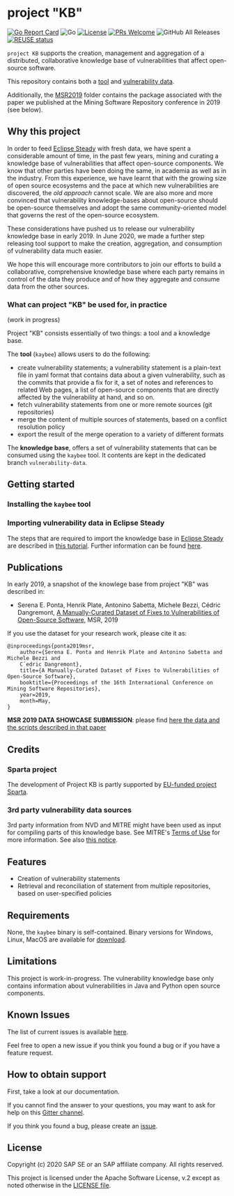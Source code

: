 # project "KB"

[![Go Report Card](https://goreportcard.com/badge/github.com/sap/project-kb)](https://goreportcard.com/report/github.com/sap/project-kb)
![Go](https://github.com/sap/project-kb/workflows/Go/badge.svg)
[![License](https://img.shields.io/badge/license-Apache%202.0-blue.svg)](https://github.com/SAP/project-kb/blob/master/LICENSE.txt)
[![PRs Welcome](https://img.shields.io/badge/PRs-welcome-brightgreen.svg)](contributing)
![GitHub All Releases](https://img.shields.io/github/downloads/SAP/PROJECT-KB/total)
[![REUSE status](https://api.reuse.software/badge/github.com/sap/project-kb)](https://api.reuse.software/info/github.com/sap/project-kb)

`project KB` supports the creation, management and aggregation of a
distributed, collaborative knowledge base of vulnerabilities that affect
open-source software.

This repository contains both a [tool](kaybee) and [vulnerability data](https://github.com/SAP/project-kb/tree/master/vulnerability-data).

Additionally, the [MSR2019](https://github.com/SAP/project-kb/tree/master/MSR2019) folder contains the package associated with
the paper we published at the Mining Software Repository conference in 2019 (see
below).

## Why this project

In order to feed [Eclipse Steady](https://github.com/eclipse/steady/) with fresh
data, we have spent a considerable amount of time, in the past few years, mining
and curating a knowledge base of vulnerabilities that affect open-source
components. We know that other parties have been doing the same, in academia as
well as in the industry. From this experience, we have learnt that with the
growing size of open source ecosystems and the pace at which new vulnerabilities
are discovered, the _old approach_ cannot scale. We are also more and more
convinced that vulnerability knowledge-bases about open-source should be
open-source themselves and adopt the same community-oriented model that governs
the rest of the open-source ecosystem.

These considerations have pushed us to release our vulnerability knowledge base
in early 2019. In June 2020, we made a further step releasing tool support to
make the creation, aggregation, and consumption of vulnerability data much
easier.

We hope this will encourage more contributors to join our efforts to build a
collaborative, comprehensive knowledge base where each party remains in control
of the data they produce and of how they aggregate and consume data from the
other sources.

### What can project "KB" be used for, in practice

(work in progress)

Project "KB" consists essentially of two things: a tool and a knowledge base.

The **tool** (`kaybee`) allows users to do the following:

- create vulnerability statements; a vulnerability statement is a plain-text file in yaml format
  that contains data about a given vulnerability, such as the commits that provide a fix for it,
  a set of notes and references to related Web pages, a list of open-source components that
  are directly affected by the vulnerability at hand, and so on.
- fetch vulnerability statements from one or more remote sources (git repositories)
- merge the content of multiple sources of statements, based on a conflict resolution policy
- export the result of the merge operation to a variety of different formats

The **knowledge base**, offers a set of vulnerability statements that can be consumed using the `kaybee` tool.
It contents are kept in the dedicated branch `vulnerability-data`.

## Getting started

### Installing the `kaybee` tool

### Importing vulnerability data in Eclipse Steady

The steps that are required to import the knowledge base in [Eclipse
Steady](https://github.com/eclipse/steady/) are described in [this
tutorial](https://eclipse.github.io/steady/vuln_db/tutorials/vuln_db_tutorial/).
Further information can be found
[here](https://eclipse.github.io/steady/vuln_db/).

## Publications

In early 2019, a snapshot of the knowlege base from project "KB" was described in:

  - Serena E. Ponta, Henrik Plate, Antonino Sabetta, Michele Bezzi, Cédric
    Dangremont, [A Manually-Curated Dataset of Fixes to Vulnerabilities of
    Open-Source Software](http://arxiv.org/abs/1902.02595), MSR, 2019

If you use the dataset for your research work, please cite it as:

```
@inproceedings{ponta2019msr,
    author={Serena E. Ponta and Henrik Plate and Antonino Sabetta and Michele Bezzi and
    C´edric Dangremont},
    title={A Manually-Curated Dataset of Fixes to Vulnerabilities of Open-Source Software},
    booktitle={Proceedings of the 16th International Conference on Mining Software Repositories},
    year=2019,
    month=May,
}
```

**MSR 2019 DATA SHOWCASE SUBMISSION**: please find [here the data and the
scripts described in that paper](MSR2019)

## Credits

### Sparta project

The development of Project KB is partly supported by [EU-funded project Sparta](https://www.sparta.eu/).

### 3rd party vulnerability data sources

3rd party information from NVD and MITRE might have been used as input
for compiling parts of this knowledge base. See MITRE's [Terms of
Use](http://cve.mitre.org/about/termsofuse.html) for more information.
See also [this notice](https://github.com/SAP/project-kb/tree/master/NOTICE.txt).


## Features

- Creation of vulnerability statements
- Retrieval and reconciliation of statement from multiple repositories, based on
  user-specified policies

## Requirements

None, the `kaybee` binary is self-contained. Binary versions for Windows, Linux,
MacOS are available for [download](https://github.com/SAP/project-kb/releases).

## Limitations

This project is work-in-progress. The vulnerability knowledge base only contains
information about vulnerabilities in Java and Python open source components.

## Known Issues

The list of current issues is available
[here](https://github.com/SAP/project-kb/issues).

Feel free to open a new issue if you think you found a bug or if you have a
feature request.

## How to obtain support

First, take a look at our documentation.

If you cannot find the answer to your questions, you may want to ask for help
on this [Gitter channel](https://gitter.im/project-kb/help).

If you think you found a bug, please create an [issue](https://github.com/SAP/project-kb/issues).


## License

Copyright (c) 2020 SAP SE or an SAP affiliate company. All rights reserved.

This project is licensed under the Apache Software License, v.2 except as noted
otherwise in the [LICENSE file](https://github.com/SAP/project-kb/blob/master/LICENSE.txt).
